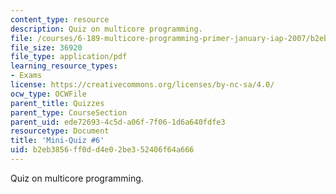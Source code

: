 ```yaml
---
content_type: resource
description: Quiz on multicore programming.
file: /courses/6-189-multicore-programming-primer-january-iap-2007/b2eb3856ff0dd4e02be352406f64a666_quiz6.pdf
file_size: 36920
file_type: application/pdf
learning_resource_types:
- Exams
license: https://creativecommons.org/licenses/by-nc-sa/4.0/
ocw_type: OCWFile
parent_title: Quizzes
parent_type: CourseSection
parent_uid: ede72693-4c5d-a06f-7f06-1d6a640fdfe3
resourcetype: Document
title: 'Mini-Quiz #6'
uid: b2eb3856-ff0d-d4e0-2be3-52406f64a666
---
```

Quiz on multicore programming.